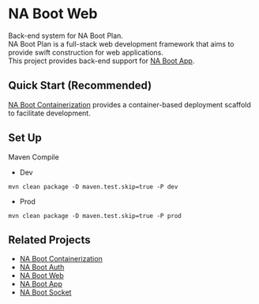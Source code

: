 # NA Boot Web
Back-end system for NA Boot Plan. \
NA Boot Plan is a full-stack web development framework that aims to provide swift construction for web applications. \
This project provides back-end support for [NA Boot App](https://github.com/teimichael/NABootApp).

## Quick Start (Recommended)
[NA Boot Containerization](https://github.com/teimichael/NABootContainerization) provides a container-based deployment scaffold to facilitate development.

## Set Up
Maven Compile
- Dev
```
mvn clean package -D maven.test.skip=true -P dev
```
- Prod
```
mvn clean package -D maven.test.skip=true -P prod
```

## Related Projects
- [NA Boot Containerization](https://github.com/teimichael/NABootContainerization) 
- [NA Boot Auth](https://github.com/teimichael/NABootAuth)
- [NA Boot Web](https://github.com/teimichael/NABootWeb)
- [NA Boot App](https://github.com/teimichael/NABootApp)
- [NA Boot Socket](https://github.com/teimichael/NABootSocket)